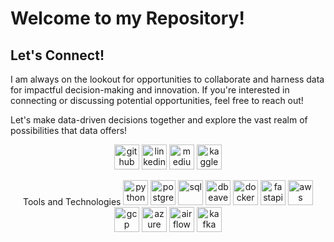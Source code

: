 # Welcome to my Repository! 


## Let's Connect!
I am always on the lookout for opportunities to collaborate and harness data for impactful decision-making and innovation. If you're interested in connecting or discussing potential opportunities, feel free to reach out!

Let's make data-driven decisions together and explore the vast realm of possibilities that data offers!
<div align="center">
<img src="https://cdn.jsdelivr.net/npm/simple-icons@3.0.1/icons/github.svg" alt="github" height="40"> <img src="https://cdn.jsdelivr.net/npm/simple-icons@3.0.1/icons/linkedin.svg" alt="linkedin" height="40"> <img src="https://cdn.jsdelivr.net/npm/simple-icons@3.0.1/icons/medium.svg" alt="medium" height="40"> <img src="https://cdn.jsdelivr.net/npm/simple-icons@3.0.1/icons/kaggle.svg" alt="kaggle" height="40">

Tools and Technologies
<img src="https://cdn.jsdelivr.net/npm/simple-icons@3.0.1/icons/python.svg" alt="python" height="40"> <img src="https://cdn.jsdelivr.net/npm/simple-icons@3.0.1/icons/postgresql.svg" alt="postgres" height="40"> <img src="https://cdn.jsdelivr.net/npm/simple-icons@3.0.1/icons/sqlite.svg" alt="sql" height="40"> <img src="https://cdn.jsdelivr.net/npm/simple-icons@3.0.1/icons/dbeaver.svg" alt="dbeaver" height="40"> <img src="https://cdn.jsdelivr.net/npm/simple-icons@3.0.1/icons/docker.svg" alt="docker" height="40"> <img src="https://cdn.jsdelivr.net/npm/simple-icons@3.0.1/icons/fastapi.svg" alt="fastapi" height="40"> <img src="https://cdn.jsdelivr.net/npm/simple-icons@3.0.1/icons/amazonaws.svg" alt="aws" height="40"> <img src="https://cdn.jsdelivr.net/npm/simple-icons@3.0.1/icons/googlecloud.svg" alt="gcp" height="40"> <img src="https://cdn.jsdelivr.net/npm/simple-icons@3.0.1/icons/microsoftazure.svg" alt="azure" height="40"> <img src="https://cdn.jsdelivr.net/npm/simple-icons@3.0.1/icons/apacheairflow.svg" alt="airflow" height="40"> <img src="https://cdn.jsdelivr.net/npm/simple-icons@3.0.1/icons/apachekafka.svg" alt="kafka" height="40">


